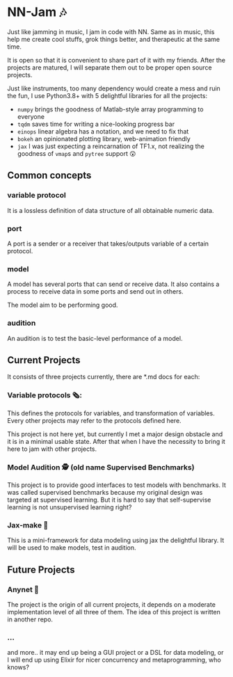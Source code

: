 # NN-Jam 🎶
Just like jamming in music, I jam in code with NN.
Same as in music, this help me create cool stuffs, grok things better, and therapeutic at the same time.

It is open so that it is convenient to share part of it with my friends.
After the projects are matured, I will separate them out to be proper open source projects.

Just like instruments, too many dependency would create a mess and ruin the fun,
 I use Python3.8+ with 5 delightful libraries for all the projects:
- `numpy` brings the goodness of Matlab-style array programming to everyone
- `tqdm` saves time for writing a nice-looking progress bar
- `einops` linear algebra has a notation, and we need to fix that
- `bokeh` an opinionated plotting library, web-animation friendly
- `jax` I was just expecting a reincarnation of TF1.x, not realizing the goodness of `vmap`s and `pytree` support 😲

## Common concepts
### variable protocol 

It is a lossless definition of data structure of all obtainable numeric data.

### port

A port is a sender or a receiver that takes/outputs variable of a certain protocol.

### model  

A model has several ports that can send or receive data. 
It also contains a process to receive data in some ports and send out in others.

The model aim to be performing good.

### audition

An audition is to test the basic-level performance of a model.

## Current Projects
It consists of three projects currently, there are *.md docs for each:
### Variable protocols 🗞️:  
This defines the protocols for variables, and transformation of variables.
Every other projects may refer to the protocols defined here.

This project is not here yet, but currently I met a major design obstacle
and it is in a minimal usable state.
After that when I have the necessity to bring it here to jam with other projects.

### Model Audition 🕵 ️(old name Supervised Benchmarks)
This project is to provide good interfaces to test models with benchmarks.
It was called supervised benchmarks because my original design was targeted at supervised learning.
But it is hard to say that self-supervise learning is not unsupervised learning right?

### Jax-make 🔣 
This is a mini-framework for data modeling using jax the delightful library.
It will be used to make models, test in audition.

## Future Projects
### Anynet 📐
The project is the origin of all current projects,
 it depends on a moderate implementation level of all three of them.
The idea of this project is written in another repo.

### ...
and more.. it may end up being a GUI project or a DSL for data modeling, 
or I will end up using Elixir for nicer concurrency and metaprogramming, who knows?